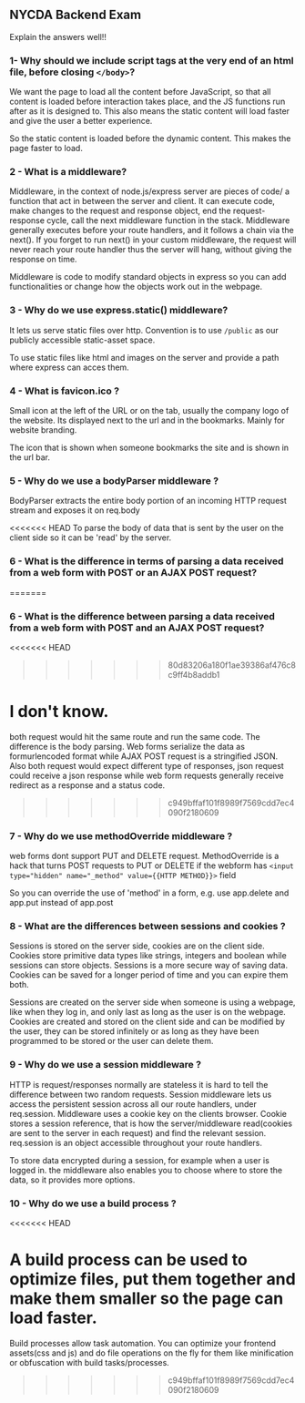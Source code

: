 ## NYCDA Backend Exam

Explain the answers well!!

### 1- Why should we include script tags at the very end of an html file, before closing  ```</body>```?
We want the page to load all the content before JavaScript, so that all content is loaded before interaction takes place, and the JS functions run after as it is designed to. This also means the static content will load faster and give the user a better experience.


So the static content is loaded before the dynamic content. This makes the page
faster to load.

### 2 - What is a middleware?
Middleware, in the context of node.js/express server are pieces of code/ a function that act in between the server and client. It can execute code, make changes to the request and response object, end the request-response cycle, call the next middleware function in the stack. Middleware generally executes before your route handlers, and it follows a chain via the next(). If you forget to run next() in your custom middleware, the request will never reach your route handler thus the server will hang, without giving the response on time.

Middleware is code to modify standard objects in express so you can add functionalities or
change how the objects work out in the webpage.

### 3 - Why do we use express.static() middleware?
It lets us serve static files over http. Convention is to use ```/public``` as our publicly accessible static-asset space.

To use static files like html and images on the server and provide a path where
express can acces them.

### 4 - What is favicon.ico ?
Small icon at the left of the URL or on the tab, usually the company logo of the website. Its displayed next to the url and in the bookmarks. Mainly for website branding.

The icon that is shown when someone bookmarks the site and is shown in the url bar.

### 5 - Why do we use a bodyParser middleware ?
BodyParser extracts the entire body portion of an incoming HTTP request stream and exposes it on req.body

<<<<<<< HEAD
To parse the body of data that is sent by the user on the client side so it can
be 'read' by the server.

### 6 - What is the difference in terms of parsing a data received from a web form with POST or an AJAX POST request?
=======
### 6 - What is the difference between parsing a data received from a web form with POST and an AJAX POST request?
<<<<<<< HEAD
>>>>>>> 80d83206a180f1ae39386af476c8c9ff4b8addb1

I don't know.
=======
both request would hit the same route and run the same code. The difference is the body parsing. Web forms serialize the data as formurlencoded format while AJAX POST request is a stringified JSON. Also both request would expect different type of responses, json request could receive a json response while web form requests generally receive redirect as a response and a status code.
>>>>>>> c949bffaf101f8989f7569cdd7ec4090f2180609

### 7 - Why do we use methodOverride middleware ?
web forms dont support PUT and DELETE request. MethodOverride is a hack that turns POST requests to PUT or DELETE if the webform has ```<input type="hidden" name="_method" value={{HTTP METHOD}}>``` field

So you can override the use of 'method' in a form, e.g. use app.delete and app.put instead of app.post

### 8 - What are the differences between sessions and cookies ?
Sessions is stored on the server side, cookies are on the client side. Cookies store primitive data types like strings, integers and boolean while sessions can store objects. Sessions is a more secure way of saving data. Cookies can be saved for a longer period of time and you can expire them both.

Sessions are created on the server side when someone is using a webpage, like when
they log in, and only last as long as the user is on the webpage.
Cookies are created and stored on the client side and can be modified
by the user, they can be stored infinitely or as long as they have been programmed
to be stored or the user can delete them.

### 9 - Why do we use a session middleware ?
HTTP is request/responses normally are stateless it is hard to tell the difference between two random requests. Session middleware lets us access the persistent session across all our route handlers, under req.session. Middleware uses a cookie key on the clients browser. Cookie stores a session reference, that is how the server/middleware read(cookies are sent to the server in each request) and find the relevant session. req.session is an object accessible throughout your route handlers.

To store data encrypted during a session, for example when a user is logged in. the
middleware also enables you to choose where to store the data, so it provides more
options.

### 10 - Why do we use a build process ?
<<<<<<< HEAD

A build process can be used to optimize files, put them together and make them smaller
so the page can load faster.
=======
Build processes allow task automation. You can optimize your frontend assets(css and js) and do file operations on the fly for them like minification or obfuscation with build tasks/processes.
>>>>>>> c949bffaf101f8989f7569cdd7ec4090f2180609
